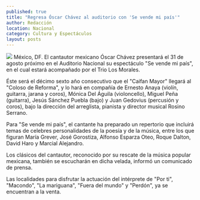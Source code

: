 ```yaml
---
published: true
title: "Regresa Óscar Chávez al auditorio con 'Se vende mi país'"
author: Redacción
location: Nacional
category: Cultura y Espectáculos
layout: posts
---
```


![](http://i.imgur.com/cbTUBnFm.jpg)
México, DF. El cantautor mexicano Óscar Chávez presentará el 31 de agosto próximo en el Auditorio Nacional su espectáculo "Se vende mi país", en el cual estará acompañado por el Trio Los Morales.

Éste será el décimo sexto año consecutivo que el "Caifan Mayor" llegará al "Coloso de Reforma", y lo hará en compañía de Ernesto Anaya (violín, guitarra, jarana y coros), Mónica Del Águila (violoncello), Miguel Peña (guitarra), Jesús Sánchez Puebla (bajo) y Juan Gedovius (percusión y coros), bajo la dirección del arreglista, pianista y director musical Rosino Serrano.

Para "Se vende mi país", el cantante ha preparado un repertorio que incluirá temas de celebres personalidades de la poesía y de la música, entre los que figuran María Grever, José Gorostiza, Alfonso Esparza Oteo, Roque Dalton, David Haro y Marcial Alejandro.

Los clásicos del cantautor, reconocido por su rescate de la música popular mexicana, también se escucharán en dicha velada, informó un comunicado de prensa.

Las localidades para disfrutar la actuación del intérprete de "Por ti", "Macondo", "La mariguana", "Fuera del mundo" y "Perdón", ya se encuentran a la venta.
